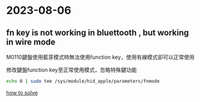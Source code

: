 # 2023-08-06

## fn key is not working in bluettooth , but working in wire mode
M0110鍵盤使用藍芽模式時無法使用function key，使用有線模式卻可以正常使用

修改鍵盤function key至正常使用模式，忽略特殊鍵功能

```bash
echo 0 | sudo tee /sys/module/hid_apple/parameters/fnmode
```

[how to solve](https://gist.github.com/andrebrait/961cefe730f4a2c41f57911e6195e444)